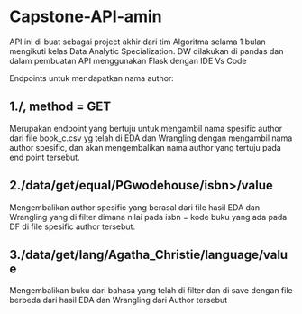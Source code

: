# Capstone-API-amin

API ini di buat sebagai project akhir dari tim Algoritma selama 1 bulan mengikuti kelas Data Analytic Specialization. DW dilakukan di pandas dan dalam pembuatan API menggunakan Flask dengan IDE Vs Code

Endpoints untuk mendapatkan nama author:
<h2> 1./, method = GET</h2> 

Merupakan endpoint yang bertuju untuk mengambil nama spesific author dari file book_c.csv yg telah di EDA dan Wrangling dengan mengambil nama author spesific, dan akan mengembalikan nama author yang tertuju pada end point tersebut.

<h2> 2./data/get/equal/PGwodehouse/isbn>/value</h2>

Mengembalikan author spesific yang berasal dari file hasil EDA dan Wrangling yang di filter dimana nilai pada isbn = kode buku yang ada pada DF di file spesific author tersebut.

<h2> 3./data/get/lang/Agatha_Christie/language/value</h2>

Mengembalikan buku dari bahasa yang telah di filter dan di save dengan file berbeda dari hasil EDA dan Wrangling dari Author tersebut
